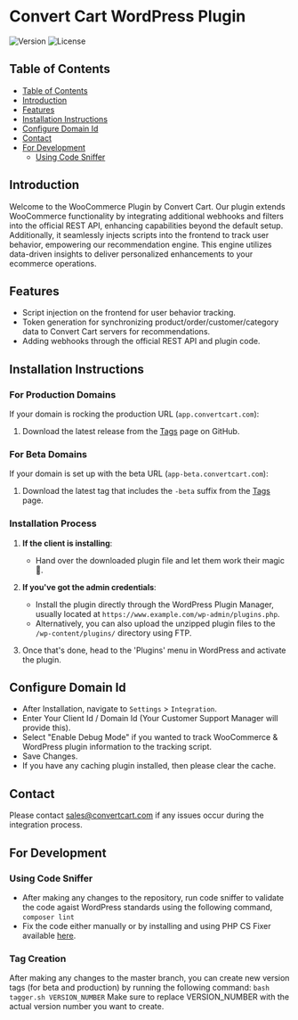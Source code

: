 # Convert Cart WordPress Plugin

![Version](https://img.shields.io/badge/version-1.3.3-blue.svg)
![License](https://img.shields.io/badge/license-Proprietary-red.svg)

## Table of Contents
  - [Table of Contents](#table-of-contents)
  - [Introduction](#introduction)
  - [Features](#features)
  - [Installation Instructions](#installation-instructions)
  - [Configure Domain Id](#configure-domain-id)
  - [Contact](#contact)
  - [For Development](#for-development)
    - [Using Code Sniffer](#using-code-sniffer)

## Introduction

Welcome to the WooCommerce Plugin by Convert Cart. Our plugin extends WooCommerce functionality by integrating additional webhooks and filters into the official REST API, enhancing capabilities beyond the default setup. Additionally, it seamlessly injects scripts into the frontend to track user behavior, empowering our recommendation engine. This engine utilizes data-driven insights to deliver personalized enhancements to your ecommerce operations.

## Features

- Script injection on the frontend for user behavior tracking.
- Token generation for synchronizing product/order/customer/category data to Convert Cart servers for recommendations.
- Adding webhooks through the official REST API and plugin code.

## Installation Instructions

### For Production Domains
If your domain is rocking the production URL (`app.convertcart.com`):
1. Download the latest release from the [Tags](https://github.com/convert-cart/woocommerce-plugin/tags) page on GitHub.

### For Beta Domains
If your domain is set up with the beta URL (`app-beta.convertcart.com`):
1. Download the latest tag that includes the `-beta` suffix from the [Tags](https://github.com/convert-cart/woocommerce-plugin/tags) page.

### Installation Process
1. **If the client is installing**:  
   - Hand over the downloaded plugin file and let them work their magic 🎩.
   
2. **If you've got the admin credentials**:  
   - Install the plugin directly through the WordPress Plugin Manager, usually located at `https://www.example.com/wp-admin/plugins.php`.
   - Alternatively, you can also upload the unzipped plugin files to the `/wp-content/plugins/` directory using FTP.
   
3. Once that's done, head to the 'Plugins' menu in WordPress and activate the plugin.

## Configure Domain Id

- After Installation, navigate to `Settings` > `Integration`.
- Enter Your Client Id / Domain Id (Your Customer Support Manager will provide this).
- Select "Enable Debug Mode" if you wanted to track WooCommerce & WordPress plugin information to the tracking script.
- Save Changes.
- If you have any caching plugin installed, then please clear the cache.

## Contact

Please contact [sales@convertcart.com](mailto:sales@convertcart.com) if any issues occur during the integration process.

## For Development

### Using Code Sniffer

- After making any changes to the repository, run code sniffer to validate the code agaist WordPress standards using the following command,
  `composer lint`
- Fix the code either manually or by installing and using PHP CS Fixer available [here](https://github.com/PHP-CS-Fixer/PHP-CS-Fixer).

### Tag Creation

After making any changes to the master branch, you can create new version tags (for beta and production) by running the following command:
  `bash tagger.sh VERSION_NUMBER`
Make sure to replace VERSION_NUMBER with the actual version number you want to create.
